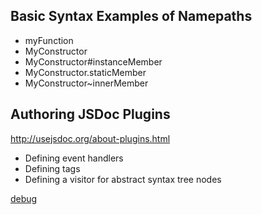 
## Basic Syntax Examples of Namepaths

* myFunction
* MyConstructor
* MyConstructor#instanceMember
* MyConstructor.staticMember
* MyConstructor~innerMember


## Authoring JSDoc Plugins

http://usejsdoc.org/about-plugins.html

* Defining event handlers
* Defining tags
* Defining a visitor for abstract syntax tree nodes

[debug](http://usejsdoc.org/about-plugins.html#reporting-errors)
